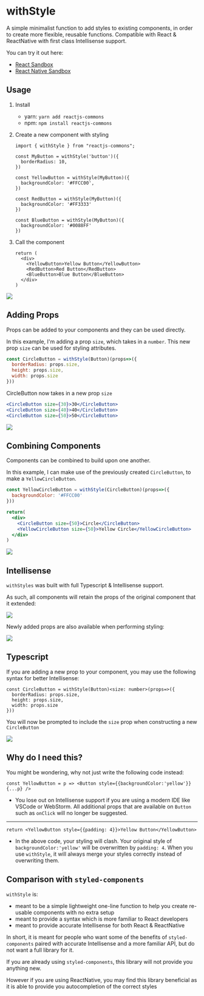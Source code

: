# withStyle

A simple minimalist function to add styles to existing components, in order to create more flexible, reusable functions. Compatible with React & ReactNative with first class Intellisense support.

You can try it out here:

- [React Sandbox](https://codesandbox.io/s/withstyle-qwebt)
- [React Native Sandbox](https://codesandbox.io/s/withstyle-react-native-zfe43) 

## Usage

1) Install

    - yarn: `yarn add reactjs-commons`
    - npm: `npm install reactjs-commons`

2) Create a new component with styling
    ```tsx
   import { withStyle } from "reactjs-commons";
   
    const MyButton = withStyle('button')({
      borderRadius: 10,
    })
    
    const YellowButton = withStyle(MyButton)({
      backgroundColor: '#FFCC00',
    })
    
    const RedButton = withStyle(MyButton)({
      backgroundColor: '#FF3333'
    })
    
    const BlueButton = withStyle(MyButton)({
      backgroundColor: '#0088FF'
    })
    ```

3) Call the component
    ```tsx
    return (
      <div>
        <YellowButton>Yellow Button</YellowButton>
        <RedButton>Red Button</RedButton>
        <BlueButton>Blue Button</BlueButton>
      </div>
    )
    ```

![](https://i.imgur.com/Rpj9AWL.png)

## Adding Props

Props can be added to your components and they can be used directly.

In this example, I'm adding a prop `size`, which takes in a `number`. This new prop `size` can be used for styling attributes.

```jsx
const CircleButton = withStyle(Button)(props=>({
  borderRadius: props.size,
  height: props.size,
  width: props.size
}))
```

CircleButton now takes in a new prop `size`
```jsx
<CircleButton size={30}>30</CircleButton>
<CircleButton size={40}>40</CircleButton>
<CircleButton size={50}>50</CircleButton>
```

![](https://i.imgur.com/lNEFDUC.png)

## Combining Components

Components can be combined to build upon one another.

In this example, I can make use of the previously created `CircleButton`, to make a `YellowCircleButton`.

```jsx
const YellowCircleButton = withStyle(CircleButton)(props=>({
  backgroundColor: '#FFCC00'
}))
```

```jsx
return( 
  <div>
    <CircleButton size={50}>Circle</CircleButton>
    <YellowCircleButton size={50}>Yellow Circle</YellowCircleButton>
  </div>
)
```

![](https://i.imgur.com/iheAy1T.png)

## Intellisense

`withStyles` was built with full Typescript & Intellisense support.

As such, all components will retain the props of the original component that it extended:

![](https://i.imgur.com/9eQHzlW.gif)

Newly added props are also available when performing styling:

![](https://i.imgur.com/0leN9Mb.gif)

## Typescript

If you are adding a new prop to your component, you may use the following syntax for better Intellisense:

```tsx
const CircleButton = withStyle(Button)<size: number>(props=>({
  borderRadius: props.size,
  height: props.size,
  width: props.size
}))
```

You will now be prompted to include the `size` prop when constructing a new `CircleButton`

![](https://i.imgur.com/nSQl0qx.gif)

## Why do I need this?

You might be wondering, why not just write the following code instead:

```tsx
const YellowButton = p => <Button style={{backgroundColor:'yellow'}} {...p} />
```

- You lose out on Intellisense support if you are using a modern IDE like VSCode or WebStorm. All additional props that are available on `Button` such as `onClick` will no longer be suggested.

_____

```tsx
return <YellowButton style={{padding: 4}}>Yellow Button</YellowButton>
```
- In the above code, your styling will clash. Your original style of `backgroundColor:'yellow'` will be overwritten by `padding: 4`. When you use `withStyle`, it will always merge your styles correctly instead of overwriting them.

## Comparison with `styled-components`

`withStyle` is: 
- meant to be a simple lightweight one-line function to help you create re-usable components with no extra setup
- meant to provide a syntax which is more familiar to React developers
- meant to provide accurate Intellisense for both React & ReactNative

In short, it is meant for people who want some of the benefits of `styled-components` paired with accurate Intellisense and a more familiar API, but do not want a full library for it.

If you are already using `styled-components`, this library will not provide you anything new.

However if you are using ReactNative, you may find this library beneficial as it is able to provide you autocompletion of the correct styles
